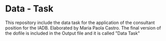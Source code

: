 # Data - Task
This repository include the data task for the application of the consultant position for the IADB. 
Elaborated by Maria Paola Castro.
The final version of the dofile is included in the Output file and it is called "Data Task"
